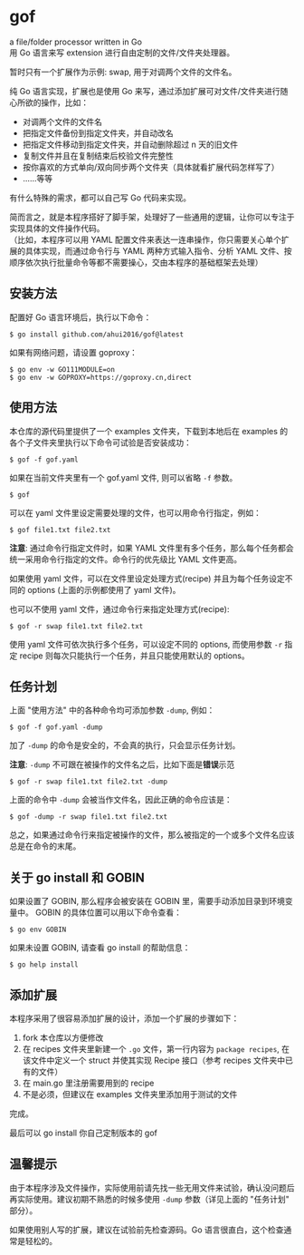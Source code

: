 # gof

a file/folder processor written in Go  
用 Go 语言来写 extension 进行自由定制的文件/文件夹处理器。

暂时只有一个扩展作为示例: swap, 用于对调两个文件的文件名。

纯 Go 语言实现，扩展也是使用 Go 来写，通过添加扩展可对文件/文件夹进行随心所欲的操作，比如：

- 对调两个文件的文件名
- 把指定文件备份到指定文件夹，并自动改名
- 把指定文件移动到指定文件夹，并自动删除超过 n 天的旧文件
- 复制文件并且在复制结束后校验文件完整性
- 按你喜欢的方式单向/双向同步两个文件夹（具体就看扩展代码怎样写了）
- ……等等

有什么特殊的需求，都可以自己写 Go 代码来实现。

简而言之，就是本程序搭好了脚手架，处理好了一些通用的逻辑，让你可以专注于实现具体的文件操作代码。  
（比如，本程序可以用 YAML 配置文件来表达一连串操作，你只需要关心单个扩展的具体实现，而通过命令行与 YAML 两种方式输入指令、分析 YAML 文件、按顺序依次执行批量命令等都不需要操心，交由本程序的基础框架去处理）

## 安装方法

配置好 Go 语言环境后，执行以下命令：
```
$ go install github.com/ahui2016/gof@latest
```

如果有网络问题，请设置 goproxy：
```
$ go env -w GO111MODULE=on
$ go env -w GOPROXY=https://goproxy.cn,direct
```

## 使用方法

本仓库的源代码里提供了一个 examples 文件夹，下载到本地后在 examples 的各个子文件夹里执行以下命令可试验是否安装成功：
```
$ gof -f gof.yaml
```

如果在当前文件夹里有一个 gof.yaml 文件, 则可以省略 `-f` 参数。
```
$ gof
```

可以在 yaml 文件里设定需要处理的文件，也可以用命令行指定，例如：
```
$ gof file1.txt file2.txt
```

**注意**: 通过命令行指定文件时，如果 YAML 文件里有多个任务，那么每个任务都会统一采用命令行指定的文件。命令行的优先级比 YAML 文件更高。

如果使用 yaml 文件，可以在文件里设定处理方式(recipe) 并且为每个任务设定不同的 options (上面的示例都使用了 yaml 文件)。

也可以不使用 yaml 文件，通过命令行来指定处理方式(recipe):
```
$ gof -r swap file1.txt file2.txt
```

使用 yaml 文件可依次执行多个任务，可以设定不同的 options, 而使用参数 `-r` 指定 recipe 则每次只能执行一个任务，并且只能使用默认的 options。

## 任务计划

上面 "使用方法" 中的各种命令均可添加参数 `-dump`, 例如：
```
$ gof -f gof.yaml -dump
```
加了 `-dump` 的命令是安全的，不会真的执行，只会显示任务计划。

**注意**: `-dump` 不可跟在被操作的文件名之后，比如下面是**错误**示范
```
$ gof -r swap file1.txt file2.txt -dump
```
上面的命令中 `-dump` 会被当作文件名，因此正确的命令应该是：
```
$ gof -dump -r swap file1.txt file2.txt
```

总之，如果通过命令行来指定被操作的文件，那么被指定的一个或多个文件名应该总是在命令的末尾。

## 关于 go install 和 GOBIN

如果设置了 GOBIN, 那么程序会被安装在 GOBIN 里，需要手动添加目录到环境变量中。
GOBIN 的具体位置可以用以下命令查看：
```
$ go env GOBIN
```

如果未设置 GOBIN, 请查看 go install 的帮助信息：
```
$ go help install
```

## 添加扩展

本程序采用了很容易添加扩展的设计，添加一个扩展的步骤如下：

1. fork 本仓库以方便修改
2. 在 recipes 文件夹里新建一个 `.go` 文件，第一行内容为 `package recipes`, 在该文件中定义一个 struct 并使其实现 Recipe 接口（参考 recipes 文件夹中已有的文件）
3. 在 main.go 里注册需要用到的 recipe
4. 不是必须，但建议在 examples 文件夹里添加用于测试的文件

完成。

最后可以 go install 你自己定制版本的 gof

## 温馨提示

由于本程序涉及文件操作，实际使用前请先找一些无用文件来试验，确认没问题后再实际使用。建议初期不熟悉的时候多使用 `-dump` 参数（详见上面的 "任务计划" 部分）。

如果使用别人写的扩展，建议在试验前先检查源码。Go 语言很直白，这个检查通常是轻松的。
